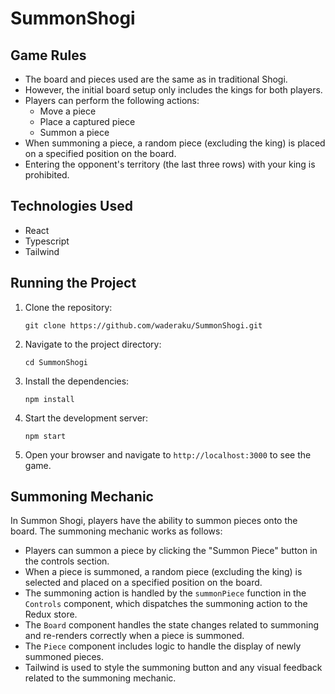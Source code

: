 # SummonShogi

## Game Rules

- The board and pieces used are the same as in traditional Shogi.
- However, the initial board setup only includes the kings for both players.
- Players can perform the following actions:
  - Move a piece
  - Place a captured piece
  - Summon a piece
- When summoning a piece, a random piece (excluding the king) is placed on a specified position on the board.
- Entering the opponent's territory (the last three rows) with your king is prohibited.

## Technologies Used

- React
- Typescript
- Tailwind

## Running the Project

1. Clone the repository:
   ```
   git clone https://github.com/waderaku/SummonShogi.git
   ```
2. Navigate to the project directory:
   ```
   cd SummonShogi
   ```
3. Install the dependencies:
   ```
   npm install
   ```
4. Start the development server:
   ```
   npm start
   ```
5. Open your browser and navigate to `http://localhost:3000` to see the game.

## Summoning Mechanic

In Summon Shogi, players have the ability to summon pieces onto the board. The summoning mechanic works as follows:

- Players can summon a piece by clicking the "Summon Piece" button in the controls section.
- When a piece is summoned, a random piece (excluding the king) is selected and placed on a specified position on the board.
- The summoning action is handled by the `summonPiece` function in the `Controls` component, which dispatches the summoning action to the Redux store.
- The `Board` component handles the state changes related to summoning and re-renders correctly when a piece is summoned.
- The `Piece` component includes logic to handle the display of newly summoned pieces.
- Tailwind is used to style the summoning button and any visual feedback related to the summoning mechanic.
